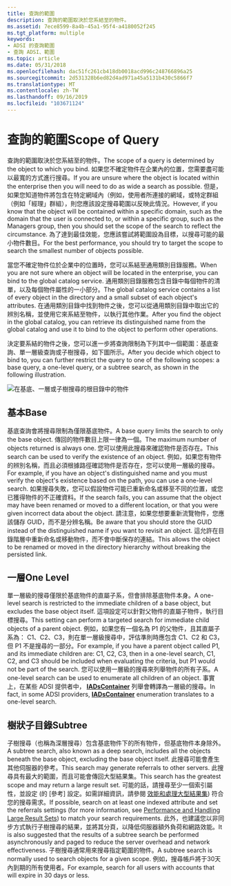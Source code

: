 ```yaml
---
title: 查詢的範圍
description: 查詢的範圍取決於您系結至的物件。
ms.assetid: 7ece8599-8a4b-45a1-95f4-a4180052f245
ms.tgt_platform: multiple
keywords:
- ADSI 的查詢範圍
- 查詢 ADSI、範圍
ms.topic: article
ms.date: 05/31/2018
ms.openlocfilehash: dac51fc261cb418db0018acd996c248766896a25
ms.sourcegitcommit: 2d531328b6ed82d4ad971a45a5131b430c5866f7
ms.translationtype: MT
ms.contentlocale: zh-TW
ms.lasthandoff: 09/16/2019
ms.locfileid: "103671124"
---
```

# <a name="scope-of-query"></a><span data-ttu-id="d0522-105">查詢的範圍</span><span class="sxs-lookup"><span data-stu-id="d0522-105">Scope of Query</span></span>

<span data-ttu-id="d0522-106">查詢的範圍取決於您系結至的物件。</span><span class="sxs-lookup"><span data-stu-id="d0522-106">The scope of a query is determined by the object to which you bind.</span></span> <span data-ttu-id="d0522-107">如果您不確定物件在企業內的位置，您需要盡可能以最寬的方式進行搜尋。</span><span class="sxs-lookup"><span data-stu-id="d0522-107">If you are unsure where the object is located within the enterprise then you will need to do as wide a search as possible.</span></span> <span data-ttu-id="d0522-108">但是，如果您知道物件將包含在特定網域內（例如，使用者所連接的網域，或特定群組（例如「經理」群組），則您應該設定搜尋範圍以反映此情況。</span><span class="sxs-lookup"><span data-stu-id="d0522-108">However, if you know that the object will be contained within a specific domain, such as the domain that the user is connected to, or within a specific group, such as the Managers group, then you should set the scope of the search to reflect the circumstance.</span></span> <span data-ttu-id="d0522-109">為了達到最佳效能，您應該嘗試將範圍設為目標，以搜尋可能的最小物件數目。</span><span class="sxs-lookup"><span data-stu-id="d0522-109">For the best performance, you should try to target the scope to search the smallest number of objects possible.</span></span>

<span data-ttu-id="d0522-110">當您不確定物件位於企業中的位置時，您可以系結至通用類別目錄服務。</span><span class="sxs-lookup"><span data-stu-id="d0522-110">When you are not sure where an object will be located in the enterprise, you can bind to the global catalog service.</span></span> <span data-ttu-id="d0522-111">通用類別目錄服務包含目錄中每個物件的清單，以及每個物件屬性的一小部分。</span><span class="sxs-lookup"><span data-stu-id="d0522-111">The global catalog service contains a list of every object in the directory and a small subset of each object's attributes.</span></span> <span data-ttu-id="d0522-112">在通用類別目錄中找到物件之後，您可以從通用類別目錄中取出它的辨別名稱，並使用它來系結至物件，以執行其他作業。</span><span class="sxs-lookup"><span data-stu-id="d0522-112">After you find the object in the global catalog, you can retrieve its distinguished name from the global catalog and use it to bind to the object to perform other operations.</span></span>

<span data-ttu-id="d0522-113">決定要系結的物件之後，您可以進一步將查詢限制為下列其中一個範圍：基底查詢、單一層級查詢或子樹搜尋，如下圖所示。</span><span class="sxs-lookup"><span data-stu-id="d0522-113">After you decide which object to bind to, you can further restrict the query to one of the following scopes: a base query, a one-level query, or a subtree search, as shown in the following illustration.</span></span>

![在基底、一層或子樹搜尋的根目錄中的物件](images/netds6.png)

## <a name="base"></a><span data-ttu-id="d0522-115">基本</span><span class="sxs-lookup"><span data-stu-id="d0522-115">Base</span></span>

<span data-ttu-id="d0522-116">基底查詢會將搜尋限制為僅限基底物件。</span><span class="sxs-lookup"><span data-stu-id="d0522-116">A base query limits the search to only the base object.</span></span> <span data-ttu-id="d0522-117">傳回的物件數目上限一律為一個。</span><span class="sxs-lookup"><span data-stu-id="d0522-117">The maximum number of objects returned is always one.</span></span> <span data-ttu-id="d0522-118">您可以使用此搜尋來確認物件是否存在。</span><span class="sxs-lookup"><span data-stu-id="d0522-118">This search can be used to verify the existence of an object.</span></span> <span data-ttu-id="d0522-119">例如，如果您有物件的辨別名稱，而且必須根據路徑確認物件是否存在，您可以使用一層級的搜尋。</span><span class="sxs-lookup"><span data-stu-id="d0522-119">For example, if you have an object's distinguished name and you must verify the object's existence based on the path, you can use a one-level search.</span></span> <span data-ttu-id="d0522-120">如果搜尋失敗，您可以假設物件可能已重新命名或移至不同的位置，或您已獲得物件的不正確資料。</span><span class="sxs-lookup"><span data-stu-id="d0522-120">If the search fails, you can assume that the object may have been renamed or moved to a different location, or that you were given incorrect data about the object.</span></span> <span data-ttu-id="d0522-121">請注意，如果您想要重新流覽物件，您應該儲存 GUID，而不是分辨名稱。</span><span class="sxs-lookup"><span data-stu-id="d0522-121">Be aware that you should store the GUID instead of the distinguished name if you want to revisit an object.</span></span> <span data-ttu-id="d0522-122">這允許在目錄階層中重新命名或移動物件，而不會中斷保存的連結。</span><span class="sxs-lookup"><span data-stu-id="d0522-122">This allows the object to be renamed or moved in the directory hierarchy without breaking the persisted link.</span></span>

## <a name="one-level"></a><span data-ttu-id="d0522-123">一層</span><span class="sxs-lookup"><span data-stu-id="d0522-123">One Level</span></span>

<span data-ttu-id="d0522-124">單一層級的搜尋僅限於基底物件的直屬子系，但會排除基底物件本身。</span><span class="sxs-lookup"><span data-stu-id="d0522-124">A one-level search is restricted to the immediate children of a base object, but excludes the base object itself.</span></span> <span data-ttu-id="d0522-125">這項設定可以針對父物件的直屬子物件，執行目標搜尋。</span><span class="sxs-lookup"><span data-stu-id="d0522-125">This setting can perform a targeted search for immediate child objects of a parent object.</span></span> <span data-ttu-id="d0522-126">例如，如果您有一個名為 P1 的父物件，且其直屬子系為： C1、C2、C3，則在單一層級搜尋中，評估準則時應包含 C1、C2 和 C3，但 P1 不是搜尋的一部分。</span><span class="sxs-lookup"><span data-stu-id="d0522-126">For example, if you have a parent object called P1, and its immediate children are: C1, C2, C3, then in a one-level search, C1, C2, and C3 should be included when evaluating the criteria, but P1 would not be part of the search.</span></span> <span data-ttu-id="d0522-127">您可以使用一層級的搜尋來列舉物件的所有子系。</span><span class="sxs-lookup"><span data-stu-id="d0522-127">A one-level search can be used to enumerate all children of an object.</span></span> <span data-ttu-id="d0522-128">事實上，在某些 ADSI 提供者中， [**IADsContainer**](/windows/desktop/api/Iads/nn-iads-iadscontainer) 列舉會轉譯為一層級的搜尋。</span><span class="sxs-lookup"><span data-stu-id="d0522-128">In fact, in some ADSI providers, [**IADsContainer**](/windows/desktop/api/Iads/nn-iads-iadscontainer) enumeration translates to a one-level search.</span></span>

## <a name="subtree"></a><span data-ttu-id="d0522-129">樹狀子目錄</span><span class="sxs-lookup"><span data-stu-id="d0522-129">Subtree</span></span>

<span data-ttu-id="d0522-130">子樹搜尋（也稱為深層搜尋）包含基底物件下的所有物件，但基底物件本身除外。</span><span class="sxs-lookup"><span data-stu-id="d0522-130">A subtree search, also known as a deep search, includes all the objects beneath the base object, excluding the base object itself.</span></span> <span data-ttu-id="d0522-131">此搜尋可能會產生其他伺服器的參考。</span><span class="sxs-lookup"><span data-stu-id="d0522-131">This search may generate referrals to other servers.</span></span> <span data-ttu-id="d0522-132">此搜尋具有最大的範圍，而且可能會傳回大型結果集。</span><span class="sxs-lookup"><span data-stu-id="d0522-132">This search has the greatest scope and may return a large result set.</span></span> <span data-ttu-id="d0522-133">可能的話，請搜尋至少一個索引屬性，並設定 (的 [參考] 設定。如需詳細資訊，請參閱 [效能和處理大型結果集](performance-and-handling-large-result-sets.md)) 符合您的搜尋需求。</span><span class="sxs-lookup"><span data-stu-id="d0522-133">If possible, search on at least one indexed attribute and set the referrals settings (for more information, see [Performance and Handling Large Result Sets](performance-and-handling-large-result-sets.md)) to match your search requirements.</span></span> <span data-ttu-id="d0522-134">此外，也建議您以非同步方式執行子樹搜尋的結果，並將其分頁，以降低伺服器額外負荷和網路效能。</span><span class="sxs-lookup"><span data-stu-id="d0522-134">It is also suggested that the results of a subtree search be performed asynchronously and paged to reduce the server overhead and network effectiveness.</span></span> <span data-ttu-id="d0522-135">子樹搜尋通常用來搜尋指定範圍的物件。</span><span class="sxs-lookup"><span data-stu-id="d0522-135">A subtree search is normally used to search objects for a given scope.</span></span> <span data-ttu-id="d0522-136">例如，搜尋帳戶將于30天內到期的所有使用者。</span><span class="sxs-lookup"><span data-stu-id="d0522-136">For example, search for all users with accounts that will expire in 30 days or less.</span></span>

 

 




